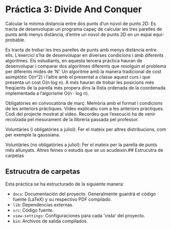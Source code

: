 # Práctica 3: Divide And Conquer

Calcular la mínima distancia entre dos punts d’un núvol de punts 2D: Es tracta de desenvolupar un programa capaç de calcular les tres parelles de punts amb menys distància, d’entre un núvol de punts 2D en un espai equi-probable.

Es tracta de trobar les tres parelles de punts amb menys distància entre ells. L’exercici s’ha de desenvolupar en diverses condicions i amb diferents algoritmes. Els estudiants, en aquesta tercera pràctica hauran de desenvolupar i comparar dos algoritmes diferents que resolguin el problema per diferents mides de ‘N’. Un algoritme amb la manera tradicional de cost asimptòtic O(n^2) i l’altre amb el presentat a classe aquest curs i que presenta un cost O(n·log n). A més hauran de trobar les posicions més freqüents de la parella més propera dins la llista ordenada de la coordenada implementada a l’algorisme O(n · log n).

Obligatòries en convocatòria de març: Memòria amb el format i condicions de les anteriors pràctiques. Vídeo explicatiu com a les anteriors pràctiques. Codi del projecte mostrat al vídeo. Recordeu que l’execució ha de venir recolzada pel mesurament de la llibreria passada pel professor.

Voluntàries (i obligatòries a juliol): Fer el mateix per altres distribucions, com per exemple la gaussiana.

Voluntàries (no obligatòries a juliol): Fer el mateix per la parella de punts més allunyats. Altres feines o estudis que se us acudeixin.## Estrucutra de carpetas

## Estrucutra de carpetas

Esta práctica se ha estructurado de la siguiente manera:

- `docs`: Documentación del proyecto. Generalmente guardrá el código fuente (LaTeX) y su respectivo PDF compilado.
- `lib`: Dependencias externas.
- `src`: Código fuente.
- `view-settings`: Configuraciones para cada 'vista' del proyecto.
- `bin`: Archivos de salida compilados.
